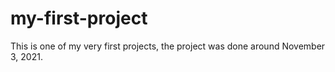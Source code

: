 # my-first-project

This is one of my very first projects, the project was done around November 3, 2021.